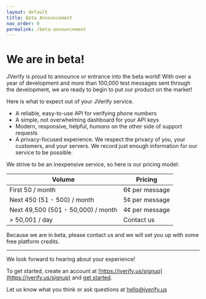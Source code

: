 ```yaml
---
layout: default
title: Beta Announcement
nav_order: 9
permalink: /beta-announcement
---
```


# We are in beta!

JVerify is proud to announce or entrance into the beta world! With over a year of development and more than 100,000 test messages sent through the development, we are ready to begin to put our product on the market!

Here is what to expect out of your JVerify service.
- A reliable, easy-to-use API for verifying phone numbers
- A simple, not overwhelming dashboard for your API keys
- Modern, responsive, helpful, *humans* on the other side of support requests
- A privacy-focused experience. We respect the privacy of you, your customers, and your servers. We record just enough information for our service to be possible.

We strive to be an inexpensive service, so here is our pricing model:

| Volume                             | Pricing        |
| ---------------------------------- | -------------- |
| First 50 / month                   | 6¢ per message |
| Next 450 (51 - 500)  / month       | 5¢ per message |
| Next 49,500 (501 - 50,000) / month | 4¢ per message |
| > 50,001 / day                     | Contact us     |

Because we are in beta, please contact us and we will set you up with some free platform credits.

---

We look forward to hearing about your experience!

To get started, create an account at [https://jverify.us/signup](https://jverify.us/signup) and [get started](getting-started).

Let us know what you think or ask questions at [hello@jverify.us](mailto:hello@jverify.us)
